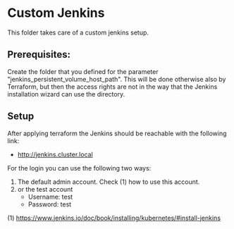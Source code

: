 # Custom Jenkins

This folder takes care of a custom jenkins setup.

## Prerequisites:

Create the folder that you defined for the parameter "jenkins_persistent_volume_host_path". This will be done otherwise
also by Terraform, but then the access rights are not in the way that the Jenkins installation wizard can use the
directory.

## Setup

After applying terraform the Jenkins should be reachable with the following link:

- http://jenkins.cluster.local

For the login you can use the following two ways:

1. The default admin account. Check (1) how to use this account.
2. or the test account
    - Username: test
    - Password: test

(1) https://www.jenkins.io/doc/book/installing/kubernetes/#install-jenkins 